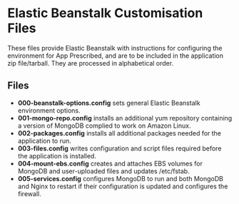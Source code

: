 # Elastic Beanstalk Customisation Files
These files provide Elastic Beanstalk with instructions for configuring the environment for App Prescribed, and are to be included in the application zip file/tarball.
They are processed in alphabetical order.

## Files
- **000-beanstalk-options.config** sets general Elastic Beanstalk environment options.
- **001-mongo-repo.config** installs an additional yum repository containing a version of MongoDB complied to work on Amazon Linux.
- **002-packages.config** installs all additional packages needed for the application to run.
- **003-files.config** writes configuration and script files required before the application is installed.
- **004-mount-ebs.config** creates and attaches EBS volumes for MongoDB and user-uploaded files and updates /etc/fstab.
- **005-services.config** configures MongoDB to run and both MongoDB and Nginx to restart if their configuration is updated and configures the firewall.